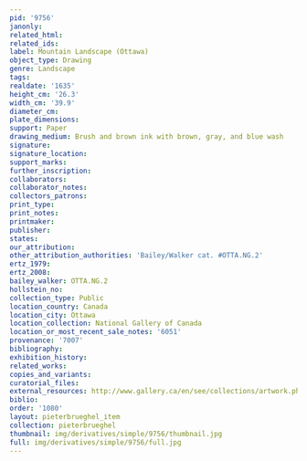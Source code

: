 ```yaml
---
pid: '9756'
janonly: 
related_html: 
related_ids: 
label: Mountain Landscape (Ottawa)
object_type: Drawing
genre: Landscape
tags: 
realdate: '1635'
height_cm: '26.3'
width_cm: '39.9'
diameter_cm: 
plate_dimensions: 
support: Paper
drawing_medium: Brush and brown ink with brown, gray, and blue wash
signature: 
signature_location: 
support_marks: 
further_inscription: 
collaborators: 
collaborator_notes: 
collectors_patrons: 
print_type: 
print_notes: 
printmaker: 
publisher: 
states: 
our_attribution: 
other_attribution_authorities: 'Bailey/Walker cat. #OTTA.NG.2'
ertz_1979: 
ertz_2008: 
bailey_walker: OTTA.NG.2
hollstein_no: 
collection_type: Public
location_country: Canada
location_city: Ottawa
location_collection: National Gallery of Canada
location_or_most_recent_sale_notes: '6051'
provenance: '7007'
bibliography: 
exhibition_history: 
related_works: 
copies_and_variants: 
curatorial_files: 
external_resources: http://www.gallery.ca/en/see/collections/artwork.php?mkey=3533
biblio: 
order: '1080'
layout: pieterbrueghel_item
collection: pieterbrueghel
thumbnail: img/derivatives/simple/9756/thumbnail.jpg
full: img/derivatives/simple/9756/full.jpg
---
```

